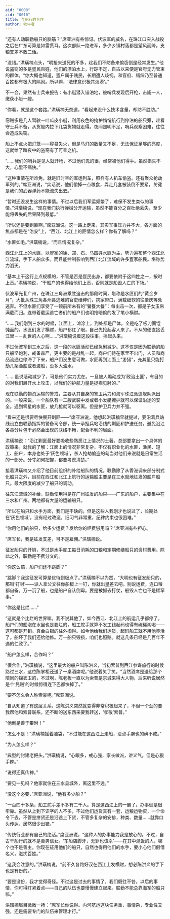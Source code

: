 ```yaml
---
aid: "0008"
zid: "0010"
title: 与船行的合作
author: 吹牛者
---
```


“还有人动联勤船只的脑筋？”席亚洲有些惊讶。伏波军的威名，在珠江口突入战役之后在广东可算是如雷贯耳。这次部队一路进军，多少乡镇村落都是望风而降。支粮支差不敢二话。

“没错。”洪璜楠点头，“明抢来送死的不多，趁我们不防备来偷窃倒是经常发生。”他说盗窃的多是疍民百姓，他们的漂泊水上，行踪不定，自古以来便是官府无力管束的群体。“你大概也知道，疍户属于贱民，长期遭人歧视。和官府、缙绅乃至普通百姓都有极大的隔阂。所以嘛，‘法律意识极其淡漠’。”

不一会，果然有士兵来报告：有小艇潜入锚泊地，被哨兵发现后开枪，击毙一人，缴获小艇一艘。

“你看，就是这个套路。”洪璜楠无奈道，“看起来没什么技术含量，却防不胜防。”

窃贼多是几人驾驶一叶瓜皮小艇，利用夜色的掩护悄悄航行到停泊的船只旁，趁看守士兵不备，从货舱内拉下几袋货物就走得。夜间照明不足，哨兵观察困难，往往会造成失窃。

船上不点火把灯笼――容易失火，但是马灯的数量又不足，无法保证足够的亮度，这就给了暗夜中的盗窃有了可乘之机。

“……我们的哨兵是见人就开枪，不过他们鬼的很，经常被他们得手。虽然损失不大，心里不痛快。”

“这种事情在所难免，就是旧时空的军运列车，照样有人扒车偷盗。还有聚众抢劫军列的。”席亚洲说，“实话说，他们偷掉一点粮食，弄走几套被装倒不要紧，关键是我们的武器弹药不能流失出去。”

“暂时还没发生这样的事情。不过以后我们军运频繁了，难保不发生类似的事情。”洪璜楠说，“现在我们执行弹械分开运输，虽然不能百分之百杜绝丢失，至少能将丢失的后果降到最低。”

“所以还是要剿匪啊。”席亚洲说。这一路上走来，其实军事压力并不大，各方面的焦点都是在“治安”上，“西江、北江上的匪情怎么样？你有了解吗？”

“水匪如毛。”洪璜楠说，“而且情况复杂。”

西江北江上的水匪，以疍家的徐、郑、石、马四姓水匪为主，势力遍布整个西江北江流域，手下人船众多。而且能控制影响到西江北江流域的许多疍家船民。堪称势力滔天。

“基本上干这行上点规模的，不管是否是疍民出身，都要依附于这四姓之一，按时上贡。”洪璜楠说，“干船户的也得给他们上贡，否则就是船毁人亡的下场。”

伏波军光复广州，在珠江三角洲乘胜追击的那段时间，堪称是水匪们的“黄金岁月”，大批从珠三角各州县逃难的官吏缙绅们，携家带口，满载细软的往肇庆等处逃奔。不但水匪们享受了一顿前所未有的“饕餮大餐”：每出击一次，都是子女玉帛满载而归。连带着载运逃亡者们的船户们也明抢暗偷的发了笔小横财。

“……我们刚到三水的时候，江面上，滩涂上，到处都是尸体，全是吃了板刀面馄饨面的。水匪们发了横财，船户都红了眼，自己先抢起客人来了。不从的便直接丢江里－－乱世的人心啊……”洪璜楠说着这段往事，摇起头来。

不过伏波军到三水之后，这一段的水匪活动已经急剧减少。这不仅是因为联勤的船只船坚炮利，戒备森严，更主要的是战乱一起，商户们待在家里不出门，人员和商品流通也停滞了下来，船户们没生意可做，水匪再到江面上“游猎”，充其量只能打劫几条渔船或者渡船，没多大油水。

“……虽说活动减少了，可是他们实力尤在。一旦被人煽动成为‘政治土匪’，有目的的对我们展开水上攻击，以我们的护航力量是捉襟见肘的。”

现在联勤的物资运输的警戒，主要从其自身的警卫兵力和海军珠江派遣舰队派出的。一般来说，一个船队有一二艘武装中发或者小发艇掩护就可以保证沿途的安全。遇到零星的水匪，放几枪就可以驱离。但是护卫兵力并不强。

“看来还是很要尽快展开剿匪――”席亚洲说，他想起洪璜楠早就提过，要沿着兵站线设立由联勤指挥的警备司令部，统一承担兵站沿线的剿匪和护送任务。避免沿江各县分片包干必然会出现的联络不畅，配合不利的局面。

洪璜楠说：“沿江剿匪最好要吸收些熟悉江上情况的土著。总部要拿出一个具体的政策来。就我的了解：江面上的情况非常复杂，不仅有职业化的水匪，渔民、短工、船户，本身也处于‘灰色领域’，杀人抢劫偷盗的勾当对他们来说就是日常生活的一部分。分寸如何把握，都要考虑清楚。”

接着洪璜楠又介绍了他目前组织的补给船队的情况。联勤除了从香港调来部分制式化船只之外，目前在西江和北江上航行的运输船主要是在三水就地征发的船户船只。最大限度的减少了船只的调动。

往东江流域的补给，联勤使用得是在广州征发的船只――广东的船户，主要集中在三水和广州。两地都有大量的运输船只。

“所以在船只和水手方面，我们是不缺的。但是这些人我刚才也说过了，长期处在‘灰色领域’，没有经过改造，旧习气非常重，纪律约束也很困难。”

“你用他们的船只，给多少运费？发给你的经费够用吗？”席亚洲有些担心。

“席军长，我是征发支差，可不是雇佣。”洪璜楠说。

征发船只的开销，不过是水手舵工每日消耗的口粮和定期修缮船只的资材费用。除此之外，联勤是不费分文的。

“你这么搞，船户们还不跳脚？”

“跳脚？我这征发可算是优待到极点了。”洪璜楠不以为然，“大明也有征发船只的，那叫‘钉封’――派人拿公文往你船板上一钉，你就出皇差去吧。别说运费，连口粮都自备。万一沉了船，也是船户自认倒霉。要是被抓去打仗，船毁人亡也不是稀罕事。”

“你这是比烂……”

“这就是个比烂的世界嘛。我不说其他了，如今西江、北江上的航运几乎都停了，船户们的船泡在水里也是要烂的，船工舵手就算不发工钱起码也得有碗稀粥喝――这可都是开销。真金白银的往外掏得。如今他给我们运货，起码船工就不用他养活了。船坏了我们还给他修。万一船只毁损，咱们也照赔。就这几条已经是几百年不遇的仁政了。”

“船户怎么样，合作吗？”

“很合作，”洪璜楠说，“这里最大的船户叫陈洪义，当初索普到西江参谋旅行的时候路过三水，这位陈掌柜还送了一桌酒席呢。”他说着笑了笑，“当然酒席是送给那个陪同的锦衣卫的，不过啊，陈老板一直以为索普是京城来得大人物，后来听说居然是个‘髡贼’的时候惊得连下巴都快掉了。”

“要不怎么会人称索豪呢。”席亚洲说。

“自从知道了有这层关系，这陈洪义突然就变得非常积极起来了，不但一个劲的要我帮他和索普联系，还不断的送东西来要我转送，‘孝敬’索普。”

“他倒是善于攀附！”

“怎么不是！”洪璜楠摇着脑袋，“不过能在这西江上走船，没点手腕也的确不成。”

“为人怎么样？”

“典型的封建老把头，”洪璜楠说，“心眼多，戒心强，家长做派，讲义气。但是心狠手辣。”

“说得还真传神。”

“要见一见吗？他家就住在三水县城外，离这里不远。”

“没这个必要，”席亚洲说，“他有多少船？”

“一百四十多条，船工舵手差不多有二千人。算是这西江上的一霸了。办事倒是很牢靠。虽然从上到下识字的人不多，不过他们运货真有一套，运粮运物资，一个命令下去，不管是拼货还是沿途上下货，不管多复杂的安排，种类、数量……就靠口头传达，居然很少出错。”

“传统行业都有自己的绝活。”席亚洲说，“这种人的办事能力我是放心的。不过，自古干船行的就不是善男信女。‘车船店脚牙，无罪也该杀’――在其中混饭的人，哪个也不是善主。你现在征用他们的船只，自然也得用他们的水手，要小心他们假借名义，滋扰百姓。”

“这我会注意的。”洪璜楠说，“前不久各路好汉在西江上发横财，想必陈洪义的手下也是有份的。”

“要是没份，我才觉得奇怪。不过这是过去的事情了。我们既往不咎。以后的事情，你可得盯紧着点――自己的队伍也要慢慢建立起来。联勤不能总靠海军的船只嘛。”

洪璜楠眉目微微一扬：“席军长你说得。内河航运这块任务重，事情杂，专业性又强，还是需要专门的队伍来管理才行。”
